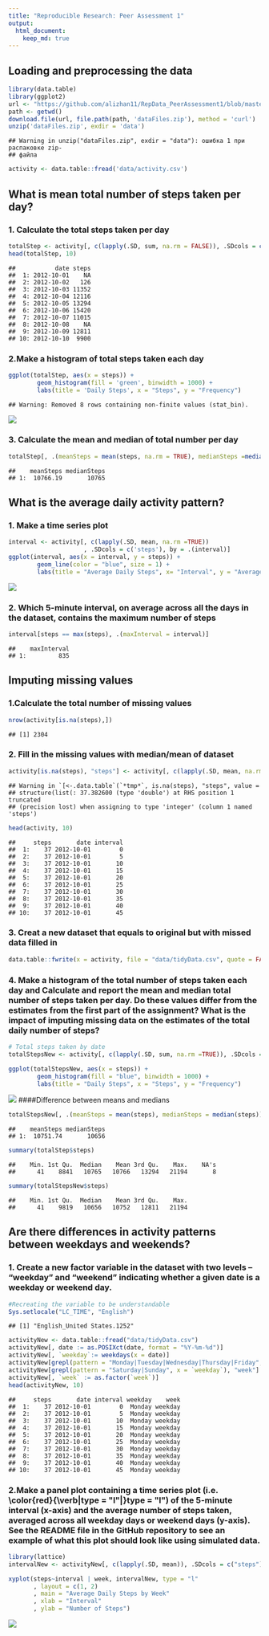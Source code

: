 ```yaml
---
title: "Reproducible Research: Peer Assessment 1"
output: 
  html_document:
    keep_md: true
---
```



## Loading and preprocessing the data

```r
library(data.table)
library(ggplot2)
url <- "https://github.com/alizhan11/RepData_PeerAssessment1/blob/master/activity.zip"
path <- getwd()
download.file(url, file.path(path, 'dataFiles.zip'), method = 'curl')
unzip('dataFiles.zip', exdir = 'data')
```

```
## Warning in unzip("dataFiles.zip", exdir = "data"): ошибка 1 при распаковке zip-
## файла
```

```r
activity <- data.table::fread('data/activity.csv')
```


## What is mean total number of steps taken per day?

### 1. Calculate the total steps taken per day

```r
totalStep <- activity[, c(lapply(.SD, sum, na.rm = FALSE)), .SDcols = c('steps'), by = .(date)]
head(totalStep, 10)
```

```
##           date steps
##  1: 2012-10-01    NA
##  2: 2012-10-02   126
##  3: 2012-10-03 11352
##  4: 2012-10-04 12116
##  5: 2012-10-05 13294
##  6: 2012-10-06 15420
##  7: 2012-10-07 11015
##  8: 2012-10-08    NA
##  9: 2012-10-09 12811
## 10: 2012-10-10  9900
```
### 2.Make a histogram of total steps taken each day

```r
ggplot(totalStep, aes(x = steps)) + 
        geom_histogram(fill = 'green', binwidth = 1000) + 
        labs(title = 'Daily Steps', x = "Steps", y = "Frequency")
```

```
## Warning: Removed 8 rows containing non-finite values (stat_bin).
```

![](PA1_template_files/figure-html/histogram-1.png)<!-- -->

### 3. Calculate the mean and median of total number per day

```r
totalStep[, .(meanSteps = mean(steps, na.rm = TRUE), medianSteps =median(steps, na.rm = TRUE))]
```

```
##    meanSteps medianSteps
## 1:  10766.19       10765
```
## What is the average daily activity pattern?
### 1. Make a time series plot

```r
interval <- activity[, c(lapply(.SD, mean, na.rm =TRUE)) 
                     , .SDcols = c('steps'), by = .(interval)]
ggplot(interval, aes(x = interval, y = steps)) + 
        geom_line(color = "blue", size = 1) +
        labs(title = "Average Daily Steps", x= "Interval", y = "Average Steps per Day")
```

![](PA1_template_files/figure-html/unnamed-chunk-3-1.png)<!-- -->

### 2. Which 5-minute interval, on average across all the days in the dataset, contains the maximum number of steps

```r
interval[steps == max(steps), .(maxInterval = interval)]
```

```
##    maxInterval
## 1:         835
```

## Imputing missing values
### 1.Calculate the total number of missing values

```r
nrow(activity[is.na(steps),])
```

```
## [1] 2304
```
### 2. Fill in the missing values with median/mean of dataset

```r
activity[is.na(steps), "steps"] <- activity[, c(lapply(.SD, mean, na.rm = TRUE)), .SDcols = c("steps")]
```

```
## Warning in `[<-.data.table`(`*tmp*`, is.na(steps), "steps", value =
## structure(list(: 37.382600 (type 'double') at RHS position 1 truncated
## (precision lost) when assigning to type 'integer' (column 1 named 'steps')
```

```r
head(activity, 10)
```

```
##     steps       date interval
##  1:    37 2012-10-01        0
##  2:    37 2012-10-01        5
##  3:    37 2012-10-01       10
##  4:    37 2012-10-01       15
##  5:    37 2012-10-01       20
##  6:    37 2012-10-01       25
##  7:    37 2012-10-01       30
##  8:    37 2012-10-01       35
##  9:    37 2012-10-01       40
## 10:    37 2012-10-01       45
```

### 3. Creat a new dataset that equals to original but with missed data filled in

```r
data.table::fwrite(x = activity, file = "data/tidyData.csv", quote = FALSE)
```

### 4. Make a histogram of the total number of steps taken each day and Calculate and report the mean and median total number of steps taken per day. Do these values differ from the estimates from the first part of the assignment? What is the impact of imputing missing data on the estimates of the total daily number of steps?

```r
# Total steps taken by date
totalStepsNew <- activity[, c(lapply(.SD, sum, na.rm =TRUE)), .SDcols = c('steps'), by = .(date)]

ggplot(totalStepsNew, aes(x = steps)) + 
        geom_histogram(fill = "blue", binwidth = 1000) + 
        labs(title = "Daily Steps", x = "Steps", y = "Frequency")
```

![](PA1_template_files/figure-html/unnamed-chunk-8-1.png)<!-- -->
####Difference between means and medians

```r
totalStepsNew[, .(meanSteps = mean(steps), medianSteps = median(steps))]
```

```
##    meanSteps medianSteps
## 1:  10751.74       10656
```

```r
summary(totalStep$steps)
```

```
##    Min. 1st Qu.  Median    Mean 3rd Qu.    Max.    NA's 
##      41    8841   10765   10766   13294   21194       8
```

```r
summary(totalStepsNew$steps)
```

```
##    Min. 1st Qu.  Median    Mean 3rd Qu.    Max. 
##      41    9819   10656   10752   12811   21194
```

## Are there differences in activity patterns between weekdays and weekends?

### 1. Create a new factor variable in the dataset with two levels – “weekday” and “weekend” indicating whether a given date is a weekday or weekend day. 

```r
#Recreating the variable to be understandable 
Sys.setlocale("LC_TIME", "English")
```

```
## [1] "English_United States.1252"
```

```r
activityNew <- data.table::fread("data/tidyData.csv")
activityNew[, date := as.POSIXct(date, format = "%Y-%m-%d")] 
activityNew[, `weekday`:= weekdays(x = date)]
activityNew[grepl(pattern = "Monday|Tuesday|Wednesday|Thursday|Friday", x = `weekday`), "week"] <- "weekday"
activityNew[grepl(pattern = "Saturday|Sunday", x = `weekday`), "week"] <- "weekend"
activityNew[, `week` := as.factor(`week`)]
head(activityNew, 10)
```

```
##     steps       date interval weekday    week
##  1:    37 2012-10-01        0  Monday weekday
##  2:    37 2012-10-01        5  Monday weekday
##  3:    37 2012-10-01       10  Monday weekday
##  4:    37 2012-10-01       15  Monday weekday
##  5:    37 2012-10-01       20  Monday weekday
##  6:    37 2012-10-01       25  Monday weekday
##  7:    37 2012-10-01       30  Monday weekday
##  8:    37 2012-10-01       35  Monday weekday
##  9:    37 2012-10-01       40  Monday weekday
## 10:    37 2012-10-01       45  Monday weekday
```

### 2.Make a panel plot containing a time series plot (i.e. \color{red}{\verb|type = "l"|}type = "l") of the 5-minute interval (x-axis) and the average number of steps taken, averaged across all weekday days or weekend days (y-axis). See the README file in the GitHub repository to see an example of what this plot should look like using simulated data.

```r
library(lattice)
intervalNew <- activityNew[, c(lapply(.SD, mean)), .SDcols = c("steps"), by = .(interval, `week`)]

xyplot(steps~interval | week, intervalNew, type = "l"
       , layout = c(1, 2)
       , main = "Average Daily Steps by Week"
       , xlab = "Interval"
       , ylab = "Number of Steps")
```

![](PA1_template_files/figure-html/unnamed-chunk-11-1.png)<!-- -->

